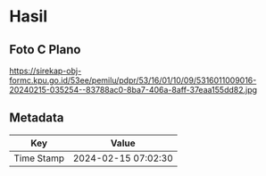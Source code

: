 # Hasil

## Foto C Plano

https://sirekap-obj-formc.kpu.go.id/53ee/pemilu/pdpr/53/16/01/10/09/5316011009016-20240215-035254--83788ac0-8ba7-406a-8aff-37eaa155dd82.jpg


## Metadata

| Key        | Value               |
| ---------- | ------------------- |
| Time Stamp | 2024-02-15 07:02:30 |



